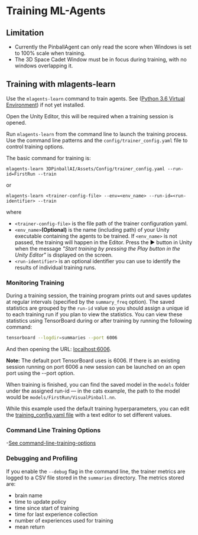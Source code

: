 # Training ML-Agents

## Limitation
- Currently the PinballAgent can only read the score when Windows is set to 100% scale when training. 
- The 3D Space Cadet Window must be in focus during training, with no windows overlapping it.

## Training with mlagents-learn

Use the `mlagents-learn` command to train agents. See ([Python 3.6 Virtual Environment](Docs/Using-Virtual-Environment.md)) if not yet installed.

Open the Unity Editor, this will be required when a training session is opened.

Run `mlagents-learn` from the command line to launch the training process. Use
the command line patterns and the `config/trainer_config.yaml` file to control
training options.

The basic command for training is:
```
mlagents-learn 3DPinballAI/Assets/Config/trainer_config.yaml --run-id=FirstRun --train
```

or

```
mlagents-learn <trainer-config-file> --env=<env_name> --run-id=<run-identifier> --train
```
where

* `<trainer-config-file>` is the file path of the trainer configuration yaml.
* `<env_name>`__(Optional)__ is the name (including path) of your Unity
  executable containing the agents to be trained. If `<env_name>` is not passed,
  the training will happen in the Editor. Press the :arrow_forward: button in
  Unity when the message _"Start training by pressing the Play button in the
  Unity Editor"_ is displayed on the screen.
* `<run-identifier>` is an optional identifier you can use to identify the
  results of individual training runs.

### Monitoring Training 

During a training session, the training program prints out and saves updates at
regular intervals (specified by the `summary_freq` option). The saved statistics
are grouped by the `run-id` value so you should assign a unique id to each
training run if you plan to view the statistics. You can view these statistics
using TensorBoard during or after training by running the following command:

```sh
tensorboard --logdir=summaries --port 6006
```

And then opening the URL: [localhost:6006](http://localhost:6006).

**Note:** The default port TensorBoard uses is 6006. If there is an existing session
running on port 6006 a new session can be launched on an open port using the --port
option.

When training is finished, you can find the saved model in the `models` folder
under the assigned run-id — in the cats example, the path to the model would be
`models/FirstRun/VisualPinball.nn`.

While this example used the default training hyperparameters, you can edit the
[training_config.yaml file](3DPinballAI/Assets/Config/trainer_config.yaml) with a text editor to set
different values.

### Command Line Training Options
-[See command-line-training-options](https://github.com/Unity-Technologies/ml-agents/blob/master/docs/Training-ML-Agents.md#command-line-training-options)

### Debugging and Profiling
If you enable the `--debug` flag in the command line, the trainer metrics are logged to a CSV file
stored in the `summaries` directory. The metrics stored are:
  * brain name
  * time to update policy
  * time since start of training
  * time for last experience collection
  * number of experiences used for training
  * mean return
